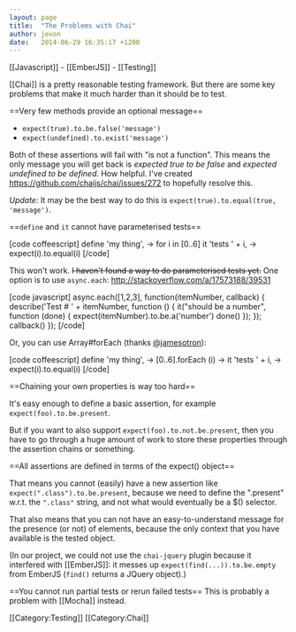 ```yaml
---
layout: page
title:  "The Problems with Chai"
author: jevon
date:   2014-06-29 16:35:17 +1200
---
```


[[Javascript]] - [[EmberJS]] - [[Testing]]

[[Chai]] is a pretty reasonable testing framework. But there are some key problems that make it much harder than it should be to test.

==Very few methods provide an optional message==

* `expect(true).to.be.false('message')`
* `expect(undefined).to.exist('message')`

Both of these assertions will fail with "is not a function". This means the only message you will get back is _expected true to be false_ and _expected undefined to be defined_. How helpful. I've created https://github.com/chaijs/chai/issues/272 to hopefully resolve this.

*Update:* It may be the best way to do this is `expect(true).to.equal(true, 'message')`.

==`define` and `it` cannot have parameterised tests==

[code coffeescript]
define 'my thing', ->
  for i in [0..6]
    it 'tests ' + i, ->
      expect(i).to.equal(i)
[/code]

This won't work. <strike>I haven't found a way to do parameterised tests yet.</strike> One option is to use `async.each`: http://stackoverflow.com/a/17573188/39531

[code javascript]
async.each([1,2,3], function(itemNumber, callback) {
  describe('Test # ' + itemNumber, function () {
    it("should be a number", function (done) {
      expect(itemNumber).to.be.a('number')
      done()
    });
  });
callback()
});
[/code]

Or, you can use Array#forEach (thanks <a href="https://twitter.com/jamesotron/status/482042859017625601">@jamesotron</a>):

[code coffeescript]
define 'my thing', ->
  [0..6].forEach (i) ->
    it 'tests ' + i, ->
      expect(i).to.equal(i)
[/code]

==Chaining your own properties is way too hard==

It's easy enough to define a basic assertion, for example `expect(foo).to.be.present`.

But if you want to also support `expect(foo).to.not.be.present`, then you have to go through a huge amount of work to store these properties through the assertion chains or something.

==All assertions are defined in terms of the expect() object==

That means you cannot (easily) have a new assertion like `expect(".class").to.be.present`, because we need to define the ".present" w.r.t. the `".class"` string, and not what would eventually be a $() selector.

That also means that you can not have an easy-to-understand message for the presence (or not) of elements, because the only context that you have available is the tested object.

(In our project, we could not use the `chai-jquery` plugin because it interfered with [[EmberJS]]: it messes up `expect(find(...)).to.be.empty` from EmberJS (`find()` returns a JQuery object).)

==You cannot run partial tests or rerun failed tests==
This is probably a problem with [[Mocha]] instead.

[[Category:Testing]]
[[Category:Chai]]